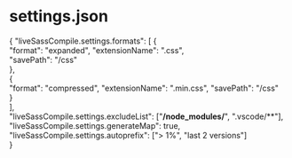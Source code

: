# settings.json
{
"liveSassCompile.settings.formats": [
{         
"format": "expanded",
"extensionName": ".css",         
"savePath": "/css"       
},       
{         
"format": "compressed",
"extensionName": ".min.css",
"savePath": "/css"       
}     
],     
"liveSassCompile.settings.excludeList": ["**/node_modules/**", ".vscode/**"],     
"liveSassCompile.settings.generateMap": true,     
"liveSassCompile.settings.autoprefix": ["> 1%", "last 2 versions"]   
}

